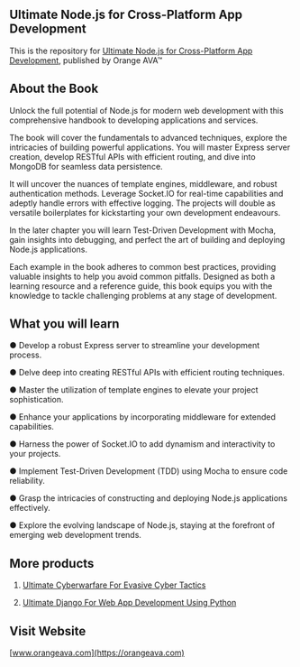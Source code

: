 ## Ultimate Node.js for Cross-Platform App Development


This is the repository for [Ultimate Node.js for Cross-Platform App Development](https://orangeava.com/products/ultimate-node-js-for-cross-platform-app-development), published by Orange AVA™


## About the Book
Unlock the full potential of Node.js for modern web development with this comprehensive handbook to developing applications and services. 

The book will cover the fundamentals to advanced techniques, explore the intricacies of building powerful applications. You will master Express server creation, develop RESTful APIs with efficient routing, and dive into MongoDB for seamless data persistence. 

It will uncover the nuances of template engines, middleware, and robust authentication methods. Leverage Socket.IO for real-time capabilities and adeptly handle errors with effective logging. The projects will double as versatile boilerplates for kickstarting your own development endeavours. 

In the later chapter you will learn Test-Driven Development with Mocha, gain insights into debugging, and perfect the art of building and deploying Node.js applications. 

Each example in the book adheres to common best practices, providing valuable insights to help you avoid common pitfalls. Designed as both a learning resource and a reference guide, this book equips you with the knowledge to tackle challenging problems at any stage of development. 


## What you will learn

● Develop a robust Express server to streamline your development process.

● Delve deep into creating RESTful APIs with efficient routing techniques.

● Master the utilization of template engines to elevate your project sophistication.

● Enhance your applications by incorporating middleware for extended capabilities.

● Harness the power of Socket.IO to add dynamism and interactivity to your projects.

● Implement Test-Driven Development (TDD) using Mocha to ensure code reliability.

● Grasp the intricacies of constructing and deploying Node.js applications effectively.

● Explore the evolving landscape of Node.js, staying at the forefront of emerging web development trends.


## More products
1. [Ultimate Cyberwarfare For Evasive Cyber Tactics](https://orangeava.com/products/ultimate-cyberwarfare-for-evasive-cyber-tactics)

2. [Ultimate Django For Web App Development Using Python](https://orangeava.com/products/ultimate-django-for-web-app-development-using-python)

## Visit Website 
[www.orangeava.com](https://orangeava.com)
